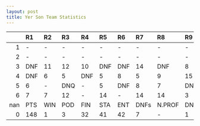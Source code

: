 ```yaml
---
layout: post 
title: Yer Son Team Statistics
--- 
```


|     | R1   | R2   | R3   | R4   | R5   | R6   | R7   | R8     | R9   | R10   | R11   | R12   | Points   | Pos   |
|----:|:-----|:-----|:-----|:-----|:-----|:-----|:-----|:-------|:-----|:------|:------|:------|:---------|:------|
|   1 | -    | -    | -    | -    | -    | -    | -    | -      | -    | -     | -     | -     | nan      | nan   |
|   2 | -    | -    | -    | -    | -    | -    | -    | -      | -    | -     | -     | -     | nan      | nan   |
|   3 | DNF  | 11   | 12   | 10   | DNF  | DNF  | 14   | DNF    | 8    | DNF   | 13    | 9     | 8.0      | 12.0  |
|   4 | DNF  | 6    | 5    | DNF  | 5    | 8    | 5    | 9      | 15   | 7     | 9     | 9     | 45.0     | 7.0   |
|   5 | 6    | -    | DNQ  | -    | 5    | DNF  | 8    | 7      | DNF  | -     | 1     | 3     | 71.0     | 6.0   |
|   6 | 7    | 7    | 12   | -    | 14   | -    | 14   | 14     | 3    | -     | 18    | 16    | 24.0     | 9.0   |
| nan | PTS  | WIN  | POD  | FIN  | STA  | ENT  | DNFs | N.PROF | DNQ  | %FIN  | PPR   | BST   | CHA      | RNK   |
|   0 | 148  | 1    | 3    | 32   | 41   | 42   | 7    | -      | 1    | 78.0  | 3.52  | 1     | 0        | 11    |
